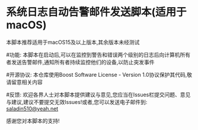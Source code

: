 # 系统日志自动告警邮件发送脚本(适用于macOS)
本脚本推荐适用于macOS15及以上版本,其余版本未经测试

#功能:
本脚本在启动后,可以在监控到警告和错误两个级别的日志后向计算机所有者发送告警邮件,通知所有者持续监控他们的设备,以防止突发事件

#开源协议:
本仓库使用Boost Software License - Version 1.0协议保护其代码,敬请留意相关内容

#反馈:
欢迎各界人士对本脚本提供建议与意见,您应当在Issues栏提交问题、意见与建议,建议不要提交无效Issues!或者,您可以发送电子邮件到:
saladin510@yeah.net

感谢您对本脚本的支持!

